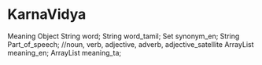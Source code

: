 KarnaVidya
==========

Meaning Object
	String word;
	String word_tamil;
	Set<String> synonym_en;
	String Part_of_speech;	//noun, verb, adjective, adverb, adjective_satellite
	ArrayList<String> meaning_en;
	ArrayList<String> meaning_ta;
